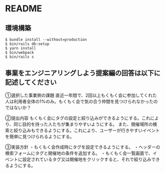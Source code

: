 # README

## 環境構築
```
$ bundle install --without=production
$ bin/rails db:setup
$ yarn install
$ bin/webpack
$ bin/rails s
```

## 事業をエンジニアリングしよう提案編の回答は以下に記述してください
①選択した事業側の課題
直近一年間で、2回以上もくもく会に参加してくれた人は利用者全体の1%のみ。もくもく会で気の合う仲間を見つけられなかったのではないか？

②提出内容
もくもく会にタグの設定と絞り込みができるようにする。これにより、同じ目的を持った人たちが集まりやすいようにする。
また、開催場所の検索と絞り込みもできるようにする。これにより、ユーザーが行きやすいイベントを簡単に見つけられるようにする。

③実装方針
・もくもく会作成時にタグを設定できるようにする。
・ヘッダーの検索フォームにタグと開催地の条件を追加する。
・もくもく会一覧画面で、イベントに設定されているタグ又は開催地をクリックすると、それで絞り込みできるようにする。